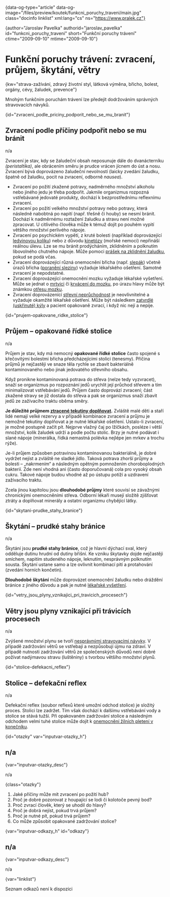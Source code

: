 
{data-og-type="article" data-og-image="/files/preview/koutek/funkcni\_poruchy\_traveni/main.jpg" class="docinfo linklist" xml:lang="cs" ns="https://www.pralek.cz"}

{author="Jaroslav Pavelka" authorid="jaroslav\_pavelka" id="funkcni\_poruchy_traveni" short="Funkční poruchy trávení" ctime="2009-09-10" mtime="2009-09-10"}

# Funkční poruchy trávení: zvracení, průjem, škytání, větry

<!-- generated attribute kw by user_udpatekw.sh on 2019-01-10, do not edit -->

{kw="strava-zažívání, zdravý životní styl, látková výměna, břicho, bolest, orgány, cévy, žaludek, prevence"}

Mnohým funkčním poruchám trávení lze předejít dodržováním správných stravovacích návyků.

{id="zvraceni\_podle\_priciny\_podporit\_nebo\_se\_mu_branit"}

## Zvracení podle příčiny podpořit nebo se mu bránit

n/a

Zvracení je stav, kdy se žaludeční obsah neposunuje dále do dvanácterníku _(peristaltika)_, ale obrácením směru je prudce vrácen jícnem do úst a nosu. Zvracení bývá doprovázeno žaludeční nevolností (laicky zvedání žaludku, špatně od žaludku, pocit na zvracení, odborně _nausea_).

  * Zvracení po požití zkažené potravy, nadměrného množství alkoholu nebo jiného jedu je třeba podpořit. Jakmile organizmus rozpozná vstřebávané jedovaté produkty, dochází k bezprostřednímu reflexnímu zvracení.
  * Zvracení po požití velkého množství potravy nebo potravy, která následně nabobtná po napití (např. třešně či houby) se nesmí bránit. Dochází k nadměrnému roztažení žaludku a stravu není možné zpracovat. U citlivého člověka může k témuž dojít po pouhém vypití většího množství perlivého nápoje.
  * Zvracení po psychickém vypětí, z kruté bolesti (například doprovázející [ledvinovou koliku][1]) nebo z důvodu [kinetózy][2] (mořské nemoci) nepřináší reálnou úlevu. Lze se mu bránit prodýcháním, zklidněním a polknutím libovolného chutného nápoje. Může pomoci [prášek na zklidnění žaludku][3], pokud se podá včas.
  * Zvracení doprovázející různá onemocnění břicha (např. [slepák][4]) včetně úrazů břicha ([poranění sleziny][5]) vyžaduje lékařského ošetření. Samotné zvracení je nepodstatné.
  * Zvracení doprovázející onemocnění mozku vyžaduje lékařské vyšetření. Může se jednat o [mrtvici][6] či [krvácení do mozku][7], po úrazu hlavy může být známkou [otřesu mozku][8].
  * Zvracení doprovázenící [střevní neprůchodnost][9] je neovlivnitelné a vyžaduje okamžité lékařské ošetření. Může být následkem [zatvrdlé (uskřinuté) kýly][10] a pacient opakovaně zvrací, i když nic nejí a nepije.

{id="prujem-opakovane\_ridke\_stolice"}

## Průjem – opakované řídké stolice

n/a

Průjem je stav, kdy má nemocný **opakované řídké stolice** často spojené s křečovitými bolestmi břicha předcházejícími stolici (tenesmy). Příčina průjmů je nejčastěji ve snaze těla rychle se zbavit bakteriálně kontaminovaného nebo jinak jedovatého střevního obsahu.

Když pronikne kontaminovaná potrava do střeva (nelze tedy vyzvracet), snaží se organizmus po rozpoznání jedů urychlit její průchod střevem a tím minimalizovat vstřebávání jedů. Průjem často doprovází zvracení; část zkažené stravy se již dostala do střeva a pak se organizmus snaží zbavit jedů ze zažívacího traktu oběma směry.

**Je důležité průjmem [ztracené tekutiny doplňovat][11].** Zvláště malé děti a staří lidé nemají velké rezervy a v případě kombinace zvracení a průjmu je nemožné tekutiny doplňovat a je nutné lékařské ošetření. Ustalo-li zvracení, je možné postupně začít pít. Nejprve vlažný čaj po lžičkách, posléze i větší množství, kolik žaludek udrží a podle počtu stolic. Brzy je nutné podávat i slané nápoje (minerálka, řídká nemastná polévka nejlépe jen mrkev a trochu rýže).

Je-li průjem způsoben potravinou kontaminovanou bakteriálně, je dobré vydržet nejíst a zvláště ne sladké jídlo. Taková potrava zhorší průjmy a bolesti – „nakrmením“ a následným opětným pomnožením choroboplodných bakterií. Zde není vhodná ani (často doporučovaná) cola pro vysoký obsah cukru. Takové nápoje budou vhodné až po ústupu potíží a uzdravení zažívacího traktu.

Zcela jinou kapitolou jsou **dlouhodobé průjmy** které souvisí se závažnými chronickými onemocněními střeva. Odborní lékaři musejí složitě zjišťovat ztráty a doplňovat minerály a ostatní organizmu chybějící látky.

{id="skytani-prudke\_stahy\_branice"}

## Škytání – prudké stahy bránice

n/a

Škytání jsou **prudké stahy bránice**, což je hlavní dýchací sval, který odděluje dutinu hrudní od dutiny břišní. Ke vzniku škytavky dojde nejčastěji smíchem, napitím studeného nápoje, leknutím, nesprávným polknutím sousta. Škytání ustane samo a lze ovlivnit kombinací pití a protahování (zvedání horních končetin).

**Dlouhodobé škytání** může doprovázet onemocnění žaludku nebo dráždění bránice z jiného důvodu a pak je nutné [lékařské vyšetření][12].

{id="vetry\_jsou\_plyny\_vznikajici\_pri\_travicich\_procesech"}

## Větry jsou plyny vznikající při trávicích procesech

n/a

Zvýšené množství plynu se tvoří [nesprávnými stravovacími návyky][13]. V případě zadržování větrů se vstřebají a nezpůsobují újmu na zdraví. V případě nutnosti zadržování větrů ze společenských důvodů není dobré požívat nadýmavou stravu (luštěniny) s tvorbou většího množství plynů.

{id="stolice-defekacni_reflex"}

## Stolice – defekační reflex

n/a

Defekační reflex (soubor reflexů které umožní odchod stolice) je složitý proces. Stolici lze zadržet. Tím však dochází k dalšímu vstřebávání vody a stolice se stává tužší. Při opakovaném zadržování stolice a následným odchodem velmi tuhé stolice může dojít k [onemocnění žilních pletení v konečníku][14].

{id="otazky" var="inputvar-otazky_h"}

## n/a

{var="inputvar-otazky_desc"}

n/a

{class="otazky"}

  1. Jaké příčiny může mít zvracení po požití hub?
  2. Proč je dobré pozorovat z houpající se lodi či kolotoče pevný bod?
  3. Proč zvrací člověk, který se uhodil do hlavy?
  4. Proč je dobrá nejíst, pokud trvá průjem?
  5. Proč je nutné pít, pokud trvá průjem?
  6. Co může způsobit opakované zadržování stolice?

{var="inputvar-odkazy_h" id="odkazy"}

## n/a

{var="inputvar-odkazy_desc"}

n/a

{var="linklist"}

Seznam odkazů není k dispozici

 [1]: mocove_kameny
 [2]: kinetoza
 [3]: lekove_formy
 [4]: slepak
 [5]: poraneni_sleziny
 [6]: iktus
 [7]: subduralni_hematom
 [8]: otres_mozku
 [9]: strevni_nepruchodnost
 [10]: kyla
 [11]: vodni_rezim
 [12]: nalehavost_lekarskeho_vysetreni
 [13]: stravovaci_navyky
 [14]: krvaceni_z_konecniku


